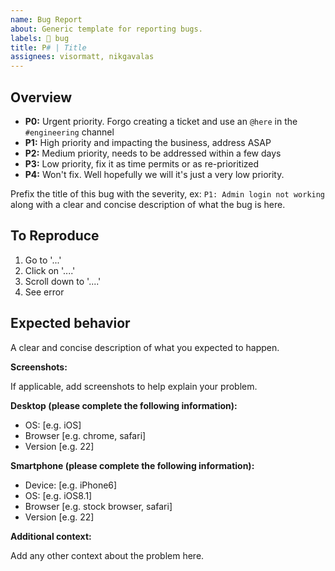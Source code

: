 ```yaml
---
name: Bug Report
about: Generic template for reporting bugs.
labels: 🐛 bug
title: P# | Title
assignees: visormatt, nikgavalas
---
```


## Overview

- **P0:** Urgent priority. Forgo creating a ticket and use an `@here` in the `#engineering` channel
- **P1:** High priority and impacting the business, address ASAP
- **P2:** Medium priority, needs to be addressed within a few days
- **P3:** Low priority, fix it as time permits or as re-prioritized
- **P4:** Won't fix. Well hopefully we will it's just a very low priority.

Prefix the title of this bug with the severity, ex: `P1: Admin login not working` along with a clear and concise description of what the bug is here.

## To Reproduce

1. Go to '...'
1. Click on '....'
1. Scroll down to '....'
1. See error

## Expected behavior

A clear and concise description of what you expected to happen.

**Screenshots:**

If applicable, add screenshots to help explain your problem.

**Desktop (please complete the following information):**

- OS: [e.g. iOS]
- Browser [e.g. chrome, safari]
- Version [e.g. 22]

**Smartphone (please complete the following information):**

- Device: [e.g. iPhone6]
- OS: [e.g. iOS8.1]
- Browser [e.g. stock browser, safari]
- Version [e.g. 22]

**Additional context:**

Add any other context about the problem here.
